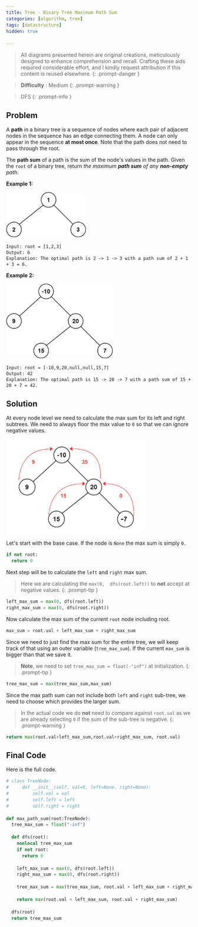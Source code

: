 ```yaml
---
title: Tree - Binary Tree Maximum Path Sum
categories: [algorithm, tree]
tags: [datastructure]
hidden: true

---
```


> All diagrams presented herein are original creations, meticulously designed to enhance comprehension and recall. Crafting these aids required considerable effort, and I kindly request attribution if this content is reused elsewhere.
{: .prompt-danger }

> **Difficulty** :  Medium
{: .prompt-warning }

> DFS
{: .prompt-info }

## Problem

A **path** in a binary tree is a sequence of nodes where each pair of adjacent nodes in the sequence has an edge connecting them. A node can only appear in the sequence **at most once**. Note that the path does not need to pass through the root.

The **path sum** of a path is the sum of the node's values in the path. Given the `root` of a binary tree, return *the maximum **path sum** of any **non-empty** path*.

**Example 1:**

<img src="../assets/img/exx1.jpeg" alt="addtwonumber1" style="zoom:67%;" />

```
Input: root = [1,2,3]
Output: 6
Explanation: The optimal path is 2 -> 1 -> 3 with a path sum of 2 + 1 + 3 = 6.
```

**Example 2:**

<img src="../assets/img/exx2.jpeg" alt="addtwonumber1" style="zoom:67%;" />

```
Input: root = [-10,9,20,null,null,15,7]
Output: 42
Explanation: The optimal path is 15 -> 20 -> 7 with a path sum of 15 + 20 + 7 = 42.
```

## Solution

At every node level we need to calculate the max sum for its left and right subtrees. We need to always floor the max value to `0` so that we can ignore negative values.

<img src="../assets/img/image-20240415020420152.png" alt="image-20240415020420152" style="zoom:67%;" />

Let's start with the base case. If the node is `None` the max sum is simply `0.`

```python
if not root:
  return 0
```

Next step will be to calculate the `left` and `right` max sum. 

> Here we are calculating the `max(0,  dfs(root.left))` to **not** accept at negative values.
{: .prompt-tip }

```python
left_max_sum = max(0, dfs(root.left))
right_max_sum = max(0, dfs(root.right))
```

Now calculate the max sum of the current `root` node including root.

```python
max_sum = root.val + left_max_sum + right_max_sum
```

Since we need to just find the max sum for the entire tree, we will keep track of that using an outer variable (`tree_max_sum`). If the current `max_sum` is bigger than that we save it.

> **Note**, we need to set `tree_max_sum = float(-"inf")` at initialization.
{: .prompt-tip }


```python
tree_max_sum = max(tree_max_sum,max_sum)
```

Since the max path sum can not include both `left` and `right` sub-tree, we need to choose which provides the larger sum. 

>  In the actual code we do **not** need to compare against `root.val` as we are already selecting `0` if the sum of the sub-tree is negative.
{: .prompt-warning }

```python
return max(root.val+left_max_sum,root.val+right_max_sum, root.val)
```



## Final Code 

Here is the full code.

```python
# class TreeNode:
#     def __init__(self, val=0, left=None, right=None):
#         self.val = val
#         self.left = left
#         self.right = right

def max_path_sum(root:TreeNode):
  tree_max_sum = float("-inf")
  
  def dfs(root):
    nonlocal tree_max_sum
    if not root:
      return 0
    
    left_max_sum = max(0, dfs(root.left))
    right_max_sum = max(0, dfs(root.right))
    
    tree_max_sum = max(tree_max_sum, root.val + left_max_sum + right_max_sum )
    
    return max(root.val + left_max_sum, root.val + right_max_sum)
  
  dfs(root)
  return tree_max_sum   
```

